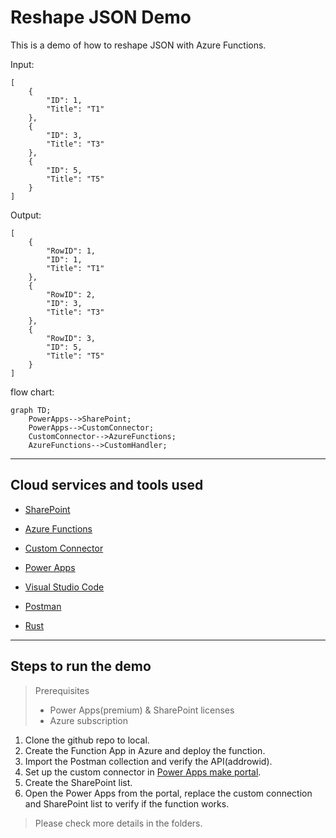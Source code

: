 # Reshape JSON Demo

This is a demo of how to reshape JSON with Azure Functions.

Input:

```
[
    {
        "ID": 1,
        "Title": "T1"
    },
    {
        "ID": 3,
        "Title": "T3"
    },
    {
        "ID": 5,
        "Title": "T5"
    }
]
```

Output:

```
[
    {
        "RowID": 1,
        "ID": 1,
        "Title": "T1"
    },
    {
        "RowID": 2,
        "ID": 3,
        "Title": "T3"
    },
    {
        "RowID": 3,
        "ID": 5,
        "Title": "T5"
    }
]
```

flow chart:

```mermaid
graph TD;
    PowerApps-->SharePoint;
    PowerApps-->CustomConnector;
    CustomConnector-->AzureFunctions;
    AzureFunctions-->CustomHandler;
```

---

## Cloud services and tools used

- [SharePoint](https://www.microsoft.com/en-sg/microsoft-365/sharepoint/collaboration/)

- [Azure Functions](https://docs.microsoft.com/en-us/azure/azure-functions/functions-overview)

- [Custom Connector](https://docs.microsoft.com/en-us/connectors/custom-connectors/)

- [Power Apps](https://powerapps.microsoft.com/)

- [Visual Studio Code](https://code.visualstudio.com/)

- [Postman](https://www.postman.com/)

- [Rust](https://www.rust-lang.org/)

---

## Steps to run the demo

> Prerequisites
>
> - Power Apps(premium) & SharePoint licenses
> - Azure subscription

1. Clone the github repo to local.
2. Create the Function App in Azure and deploy the function.
3. Import the Postman collection and verify the API(addrowid).
4. Set up the custom connector in [Power Apps make portal](https://make.powerapps.com).
5. Create the SharePoint list.
6. Open the Power Apps from the portal, replace the custom connection and SharePoint list to verify if the function works.

> Please check more details in the folders.
